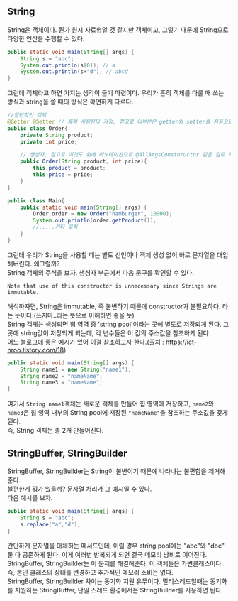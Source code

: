 ## String

String은 객체이다. 뭔가 원시 자료형일 것 같지만 객체이고, 그렇기 때문에 String으로 다양한 연산을 수행할 수 있다.
```java
public static void main(String[] args) {
    String s = "abc";
    System.out.println(s[0]); // a
    System.out.println(s+"d"); // abcd
}
```
그런데 객체라고 하면 가지는 생각이 들기 마련이다. 우리가 흔히 객체를 다룰 때 쓰는 방식과 string을 쓸 때의 방식은 확연하게 다르다.
```java
//일반적인 객체
@Getter @Setter // 롬복 사용한다 가정, 참고로 이부분은 getter와 setter를 자동으로 만들어주는 어노테이션
public class Order{
    private String product;
    private int price;
    
    // 생성자, 참고로 이것도 위에 어노테이션으로 @AllArgsConstoructor 같은 걸로 자동으로 만들 수 있음
    public Order(String product, int price){
        this.product = product;
        this.price = price;
    }
}

public class Main{
    public static void main(String[] args) {
        Order order = new Order("hamburger", 10000);
        System.out.println(order.getProduct());
        //.....기타 로직
    }
}
```
그런데 우리가 String을 사용할 때는 별도 선언이나 객체 생성 없이 바로 문자열을 대입해버린다. 왜그럴까?<br>
String 객체의 주석을 보자. 생성자 부근에서 다음 문구를 확인할 수 있다.
```
Note that use of this constructor is unnecessary since Strings are immutable.
```
해석하자면, String은 immutable, 즉 불변하기 때문에 constructor가 불필요하다. 라는 뜻이다.(쓰지마..라는 뜻으로 이해하면 좋을 듯)<br>
String 객체는 생성되면 힙 영역 중 'string pool'이라는 곳에 별도로 저장되게 된다. 그곳에 string값이 저장되게 되는데, 각 변수들은 이 값의 주소값을 참조하게 된다.<br>
어느 블로그에 좋은 예시가 있어 이걸 참조하고자 한다.(출처 : https://ict-nroo.tistory.com/18)
```java
public static void main(String[] args) {
    String name1 = new String("name1");
    String name2 = "nameName";
    String name3 = "nameName";
}
```

여기서 ```String name1```객체는 새로운 객체를 만들어 힙 영역에 저장하고, ```name2```와 ```name3```은 힙 영역 내부의 String pool에 저장된 ```"nameName"```을 참조하는 주소값을 갖게 된다.<br>
즉, String 객체는 총 2개 만들어진다.

## StringBuffer, StringBuilder
StringBuffer, StringBuilder는 String이 불변이기 때문에 나타나는 불편함을 제거해준다.<br>
불편한게 뭐가 있을까? 문자열 처리가 그 예시일 수 있다.<br>
다음 예시를 보자.
```java
public static void main(String[] args) {
    String s = "abc";
    s.replace("a","d");
}
```
간단하게 문자열을 대체하는 메서드인데, 이럴 경우 string pool에는 "abc"와 "dbc" 둘 다 공존하게 된다. 이게 여러번 반복되게 되면 결국 메모리 낭비로 이어진다.<br>
StringBuffer, StringBuilder는 이 문제를 해결해준다. 이 객체들은 가변클래스이다. 즉, 본인 클래스의 상태를 변경하고 추가적인 메모리 소비는 없다.<br>
StringBuffer, StringBuilder 차이는 동기화 지원 유무이다. 멀티스레드일때는 동기화를 지원하는 StringBuffer, 단일 스레드 환경에서는 StringBuilder를 사용하면 된다.